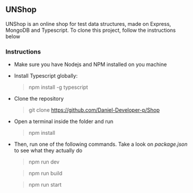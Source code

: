 ## UNShop

UNShop is an online shop for test data structures, made on Express, MongoDB and Typescript.
To clone this project, follow the instructions below

### Instructions

- Make sure you have Nodejs and NPM installed on you machine
- Install Typescript globally:
  > npm install -g typescript
- Clone the repository
  > git clone https://github.com/Daniel-Developer-p/Shop
- Open a terminal inside the folder and run
  > npm install
- Then, run one of the following commands. Take a look on _package.json_ to see what they actually do

  > npm run dev

  > npm run build

  > npm run start
